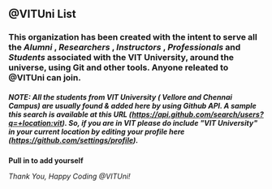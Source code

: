 ## @VITUni List
### This organization has been created with the intent to serve all the *Alumni* , *Researchers* , *Instructors* , *Professionals* and *Students* associated with the VIT University, around the universe, using Git and other tools. Anyone releated to @VITUni can join.
##### NOTE: All the students from VIT University ( Vellore and Chennai Campus) are usually found & added here by using Github API. A sample this search is available at this URL (https://api.github.com/search/users?q=+location:vit). So, if you are in VIT please do include "VIT University" in your current location by editing your profile here (https://github.com/settings/profile).
**Pull in to add yourself**

*Thank You, Happy Coding @VITUni!*
